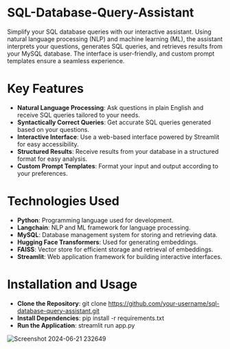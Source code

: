 # SQL-Database-Query-Assistant
Simplify your SQL database queries with our interactive assistant. Using natural language processing (NLP) and machine learning (ML), the assistant interprets your questions, generates SQL queries, and retrieves results from your MySQL database. The interface is user-friendly, and custom prompt templates ensure a seamless experience.
# Key Features
- **Natural Language Processing**: Ask questions in plain English and receive SQL queries tailored to your needs.
- **Syntactically Correct Queries**: Get accurate SQL queries generated based on your questions.
- **Interactive Interface**: Use a web-based interface powered by Streamlit for easy accessibility.
- **Structured Results**: Receive results from your database in a structured format for easy analysis.
- **Custom Prompt Templates**: Format your input and output according to your preferences.

# Technologies Used
- **Python**: Programming language used for development.
- **Langchain**: NLP and ML framework for language processing.
- **MySQL**: Database management system for storing and retrieving data.
- **Hugging Face Transformers**: Used for generating embeddings.
- **FAISS**: Vector store for efficient storage and retrieval of embeddings.
- **Streamlit**: Web application framework for building interactive interfaces.

# Installation and Usage
- **Clone the Repository**: git clone https://github.com/your-username/sql-database-query-assistant.git
- **Install Dependencies**: pip install -r requirements.txt
- **Run the Application**: streamlit run app.py

![Screenshot 2024-06-21 232649](https://github.com/ds2204/SQL-Database-Query-Assistant/assets/108814222/9b522a67-bcad-4dd4-8c45-ff90e23ca8de)

